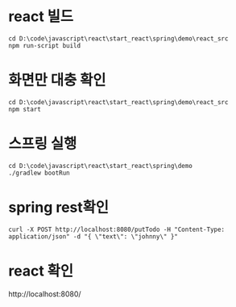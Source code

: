 
# react 빌드
~~~
cd D:\code\javascript\react\start_react\spring\demo\react_src
npm run-script build
~~~

# 화면만 대충 확인
~~~
cd D:\code\javascript\react\start_react\spring\demo\react_src
npm start
~~~

# 스프링 실행
~~~
cd D:\code\javascript\react\start_react\spring\demo
./gradlew bootRun
~~~

# spring rest확인
```
curl -X POST http://localhost:8080/putTodo -H "Content-Type: application/json" -d "{ \"text\": \"johnny\" }"
```

# react 확인
http://localhost:8080/
